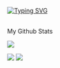 <p align="left">

<a href="https://github.com/SilentStorm2k">
    <img src="https://readme-typing-svg.demolab.com?font=Fira+Code&pause=1000&color=F7CA4C&multiline=true&random=false&width=435&lines=Shivvanandh+Mohan+;Software+Engineer+%7C+Web+Developer;AI+%7C+Backend+%7C+Java" alt="Typing SVG" />
</a>

<br>
<br>

My Github Stats

![](https://github-profile-summary-cards.vercel.app/api/cards/profile-details?username=SilentStorm2k&theme=monokai) 

![](https://github-profile-summary-cards.vercel.app/api/cards/repos-per-language?username=SilentStorm2k&theme=monokai) 
![](https://github-profile-summary-cards.vercel.app/api/cards/most-commit-language?username=SilentStorm2k&theme=monokai)

<!--
**SilentStorm2k/SilentStorm2k** is a ✨ _special_ ✨ repository because its `README.md` (this file) appears on your GitHub profile.

Here are some ideas to get you started:

- 🔭 I’m currently working on ...
- 🌱 I’m currently learning ...
- 👯 I’m looking to collaborate on ...
- 🤔 I’m looking for help with ...
- 💬 Ask me about ...
- 📫 How to reach me: ...
- 😄 Pronouns: ...
- ⚡ Fun fact: ...
-->
